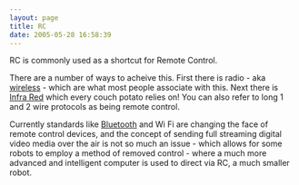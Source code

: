 ```yaml
---
layout: page
title: RC
date: 2005-05-28 16:58:39
---
```

<p>RC is commonly used as a shortcut for Remote Control.
</p>
<p>There are a number of ways to acheive this. First there is radio - aka <a href="/wiki/wireless.html" title="Wireless">wireless</a> - which are what most people associate with this. Next there is <a href="/wiki/infra_red.html" title="A type of EM radiation commonly used for digital communications">Infra Red</a> which every couch potato relies on! You can also refer to long 1 and 2 wire protocols as being remote control.
</p>
<p>Currently standards like <a href="/wiki/bluetooth.html" title="Bluetooth">Bluetooth</a> and Wi Fi are changing the face of remote control devices, and the concept of sending full streaming digital video media over the air is not so much an issue - which allows for some robots to employ a method of removed control - where a much more advanced and intelligent computer is used to direct via RC, a much smaller robot.
</p>
